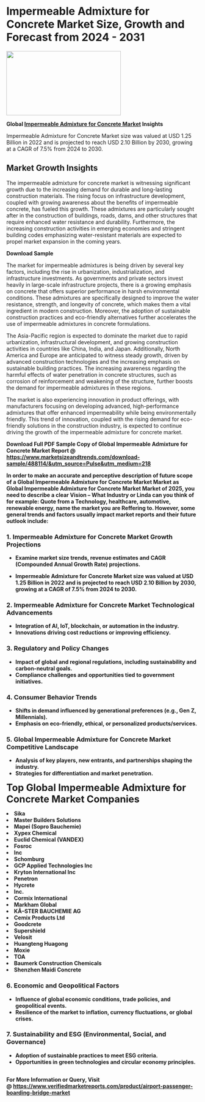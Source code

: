 <H1>Impermeable Admixture for Concrete Market Size, Growth and Forecast from 2024 - 2031</H1><img class="aligncenter size-medium wp-image-584254" src="https://thirdeyenews.in/wp-content/uploads/2024/09/Global-Market-Research-300x168.jpeg" alt="" width="300" height="168" /><p><strong>Global&nbsp;<a href="https://www.marketsizeandtrends.com/download-sample/488114/&amp;utm_source=Pulse&amp;utm_medium=218">Impermeable Admixture for Concrete Market</a> Insights</strong></p><p>Impermeable Admixture for Concrete Market size was valued at USD 1.25 Billion in 2022 and is projected to reach USD 2.10 Billion by 2030, growing at a CAGR of 7.5% from 2024 to 2030.</p><p><h2>Market Growth Insights</h2> <p>The impermeable admixture for concrete market is witnessing significant growth due to the increasing demand for durable and long-lasting construction materials. The rising focus on infrastructure development, coupled with growing awareness about the benefits of impermeable concrete, has fueled this growth. These admixtures are particularly sought after in the construction of buildings, roads, dams, and other structures that require enhanced water resistance and durability. Furthermore, the increasing construction activities in emerging economies and stringent building codes emphasizing water-resistant materials are expected to propel market expansion in the coming years.</p> <p><strong>Download Sample</strong></p> <p>The market for impermeable admixtures is being driven by several key factors, including the rise in urbanization, industrialization, and infrastructure investments. As governments and private sectors invest heavily in large-scale infrastructure projects, there is a growing emphasis on concrete that offers superior performance in harsh environmental conditions. These admixtures are specifically designed to improve the water resistance, strength, and longevity of concrete, which makes them a vital ingredient in modern construction. Moreover, the adoption of sustainable construction practices and eco-friendly alternatives further accelerates the use of impermeable admixtures in concrete formulations.</p> <p>The Asia-Pacific region is expected to dominate the market due to rapid urbanization, infrastructural development, and growing construction activities in countries like China, India, and Japan. Additionally, North America and Europe are anticipated to witness steady growth, driven by advanced construction technologies and the increasing emphasis on sustainable building practices. The increasing awareness regarding the harmful effects of water penetration in concrete structures, such as corrosion of reinforcement and weakening of the structure, further boosts the demand for impermeable admixtures in these regions.</p> <p>The market is also experiencing innovation in product offerings, with manufacturers focusing on developing advanced, high-performance admixtures that offer enhanced impermeability while being environmentally friendly. This trend of innovation, coupled with the rising demand for eco-friendly solutions in the construction industry, is expected to continue driving the growth of the impermeable admixture for concrete market.</p> <p><strong></p><p><span class=""><strong>Download Full PDF Sample Copy of Global Impermeable Admixture for Concrete Market Report</strong> @ <a href="https://www.marketsizeandtrends.com/download-sample/488114/&amp;utm_source=Pulse&amp;utm_medium=218" target="_blank">https://www.marketsizeandtrends.com/download-sample/488114/&amp;utm_source=Pulse&amp;utm_medium=218</a></span></p><p>In order to make an accurate and perceptive description of future scope of a Global&nbsp;Impermeable Admixture for Concrete Market Market as Global&nbsp;Impermeable Admixture for Concrete Market Market of 2025, you need to describe a clear Vision &ndash; What Industry or Linda can you think of for example: Quote from a Technology, healthcare, automotive, renewable energy, name the market you are Reffering to. However, some general trends and factors usually impact market reports and their future outlook include:</p><h3>1.&nbsp;<strong>Impermeable Admixture for Concrete Market Growth Projections</strong></h3><ul><li>Examine market size trends, revenue estimates and CAGR (Compounded Annual Growth Rate) projections.</li><li><p>Impermeable Admixture for Concrete Market size was valued at USD 1.25 Billion in 2022 and is projected to reach USD 2.10 Billion by 2030, growing at a CAGR of 7.5% from 2024 to 2030.</p></li></ul><h3>2.&nbsp;<strong>Impermeable Admixture for Concrete Market Technological Advancements</strong></h3><ul><li>Integration of AI, IoT, blockchain, or automation in the industry.</li><li>Innovations driving cost reductions or improving efficiency.</li></ul><h3>3.&nbsp;<strong>Regulatory and Policy Changes</strong></h3><ul><li>Impact of global and regional regulations, including sustainability and carbon-neutral goals.</li><li>Compliance challenges and opportunities tied to government initiatives.</li></ul><h3>4.&nbsp;<strong>Consumer Behavior Trends</strong></h3><ul><li>Shifts in demand influenced by generational preferences (e.g., Gen Z, Millennials).</li><li>Emphasis on eco-friendly, ethical, or personalized products/services.</li></ul><h3>5.&nbsp;<strong>Global Impermeable Admixture for Concrete Market Competitive Landscape</strong></h3><ul><li>Analysis of key players, new entrants, and partnerships shaping the industry.</li><li>Strategies for differentiation and market penetration.</li></ul><p data-pm-slice="1 1 []"><span style="color: inherit; font-family: inherit; font-size: 25px;">Top Global Impermeable Admixture for Concrete Market Companies</span></p><div class="" data-test-id=""><p><li>Sika</li><li> Master Builders Solutions</li><li> Mapei (Sopro Bauchemie)</li><li> Xypex Chemical</li><li> Euclid Chemical (VANDEX)</li><li> Fosroc</li><li> Inc</li><li> Schomburg</li><li> GCP Applied Technologies Inc</li><li> Kryton International Inc</li><li> Penetron</li><li> Hycrete</li><li> Inc.</li><li> Cormix International</li><li> Markham Global</li><li> KÃ–STER BAUCHEMIE AG</li><li> Cemix Products Ltd</li><li> Goodcrete</li><li> Supershield</li><li> Velosit</li><li> Huangteng Huagong</li><li> Moxie</li><li> TOA</li><li> Baumerk Construction Chemicals</li><li> Shenzhen Maidi Concrete</li></p></div><h3>6.&nbsp;<strong>Economic and Geopolitical Factors</strong></h3><ul><li>Influence of global economic conditions, trade policies, and geopolitical events.</li><li>Resilience of the market to inflation, currency fluctuations, or global crises.</li></ul><h3>7.&nbsp;<strong>Sustainability and ESG (Environmental, Social, and Governance)</strong></h3><ul><li>Adoption of sustainable practices to meet ESG criteria.</li><li>Opportunities in green technologies and circular economy principles.</li></ul><h2><strong style="font-size: 14px;">For More Information or Query, Visit @&nbsp;</strong><a style="background-color: #ffffff; font-size: 14px;" href="https://www.marketsizeandtrends.com/report/impermeable-admixture-for-concrete-market/" target="_blank">https://www.verifiedmarketreports.com/product/airport-passenger-boarding-bridge-market</a></h2>
